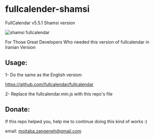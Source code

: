 # fullcalender-shamsi
FullCalendar v5.5.1 Shamsi version

![shamsi fullcalendar](https://github.com/mzangeneh/fullcalender-shamsi/raw/main/Screen%20Shot%202021-10-30%20at%204.55.37%20AM.png)

For Those Great Developers Who needed this version of fullcalendar in Iranian Version

## Usage:

1- Do the same as the English version:

https://github.com/fullcalendar/fullcalendar


2- Replace the fullcalendar.min.js with this repo's file


## Donate:

If this repo helped you, help me to continue doing this kind of works :)

email: mojtaba.zangeneh@gmail.com
